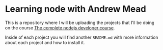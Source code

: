 # Learning node with Andrew Mead

This is a repository where I will be uploading the projects that I'll be doing on the course [The complete nodejs developer course](https://www.udemy.com/course/the-complete-nodejs-developer-course-2/).

Inside of each project you will find another `README.md` with more information about each project and how to install it.